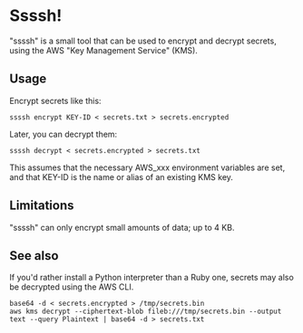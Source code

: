 # Ssssh!

"ssssh" is a small tool that can be used to encrypt and decrypt secrets, using the AWS "Key Management Service" (KMS).

## Usage

Encrypt secrets like this:

    ssssh encrypt KEY-ID < secrets.txt > secrets.encrypted

Later, you can decrypt them:

    ssssh decrypt < secrets.encrypted > secrets.txt

This assumes that the necessary AWS_xxx environment variables are set, and that KEY-ID is the name or alias of an existing KMS key.

## Limitations

"ssssh" can only encrypt small amounts of data; up to 4 KB.

## See also

If you'd rather install a Python interpreter than a Ruby one, secrets may also be decrypted using the AWS CLI.

    base64 -d < secrets.encrypted > /tmp/secrets.bin
    aws kms decrypt --ciphertext-blob fileb:///tmp/secrets.bin --output text --query Plaintext | base64 -d > secrets.txt
